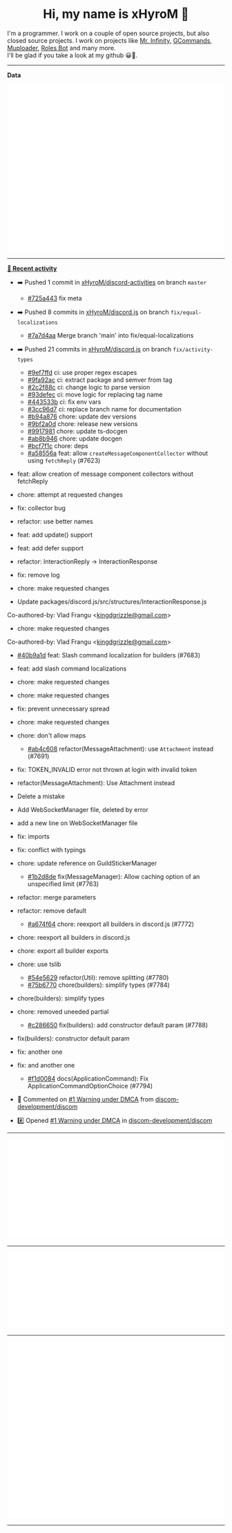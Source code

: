 <p align="center">
    <!-- <img src="https://avatars.githubusercontent.com/u/56601352" width="192" alt="hyro's pfp" /> -->
    <h1 align="center">Hi, my name is xHyroM 👋</h1>
</p>

I'm a programmer. I work on a couple of open source projects, but also closed source projects. I work on projects like [Mr. Infinity](https://discord.com/oauth2/authorize?client_id=720321585625694239&scope=bot%20applications.commands&permissions=8&redirect_uri=https://blobs.gq/imanager&prompt=consent&response_type=code), [GCommands](https://github.com/Garlic-Team/GCommands), [Muploader](https://github.com/xHyroM/Muploder), [Roles Bot](https://github.com/xHyroM/roles-bot) and many more.  
I'll be glad if you take a look at my github 😀👀.

___
**Data**

<img src="https://github.com/xHyroM/xHyroM/blob/master/.cache/base.svg">

___

**[📰 Recent activity](https://github.com/xHyroM)**
* ➡️ Pushed 1 commit in [xHyroM/discord-activities](https://github.com/xHyroM/discord-activities) on branch `master`
  * [#725a443](https://github.com/xHyroM/discord-activities/commit/725a443) fix meta
* ➡️ Pushed 8 commits in [xHyroM/discord.js](https://github.com/xHyroM/discord.js) on branch `fix/equal-localizations`
  * [#7a7d4aa](https://github.com/xHyroM/discord.js/commit/7a7d4aa) Merge branch &#39;main&#39; into fix/equal-localizations
* ➡️ Pushed 21 commits in [xHyroM/discord.js](https://github.com/xHyroM/discord.js) on branch `fix/activity-types`
  * [#9ef7ffd](https://github.com/xHyroM/discord.js/commit/9ef7ffd) ci: use proper regex escapes
  * [#9fa92ac](https://github.com/xHyroM/discord.js/commit/9fa92ac) ci: extract package and semver from tag
  * [#2c2f88c](https://github.com/xHyroM/discord.js/commit/2c2f88c) ci: change logic to parse version
  * [#93defec](https://github.com/xHyroM/discord.js/commit/93defec) ci: move logic for replacing tag name
  * [#443533b](https://github.com/xHyroM/discord.js/commit/443533b) ci: fix env vars
  * [#3cc96d7](https://github.com/xHyroM/discord.js/commit/3cc96d7) ci: replace branch name for documentation
  * [#b94a876](https://github.com/xHyroM/discord.js/commit/b94a876) chore: update dev versions
  * [#9bf2a0d](https://github.com/xHyroM/discord.js/commit/9bf2a0d) chore: release new versions
  * [#9917981](https://github.com/xHyroM/discord.js/commit/9917981) chore: update ts-docgen
  * [#ab8b946](https://github.com/xHyroM/discord.js/commit/ab8b946) chore: update docgen
  * [#bcf7f1c](https://github.com/xHyroM/discord.js/commit/bcf7f1c) chore: deps
  * [#a58556a](https://github.com/xHyroM/discord.js/commit/a58556a) feat: allow `createMessageComponentCollector` without using `fetchReply` (#7623)

* feat: allow creation of message component collectors without fetchReply

* chore: attempt at requested changes

* fix: collector bug

* refactor: use better names

* feat: add update() support

* feat: add defer support

* refactor: InteractionReply -&gt; InteractionResponse

* fix: remove log

* chore: make requested changes

* Update packages/discord.js/src/structures/InteractionResponse.js

Co-authored-by: Vlad Frangu &lt;kingdgrizzle@gmail.com&gt;

* chore: make requested changes

Co-authored-by: Vlad Frangu &lt;kingdgrizzle@gmail.com&gt;
  * [#40b9a1d](https://github.com/xHyroM/discord.js/commit/40b9a1d) feat: Slash command localization for builders (#7683)

* feat: add slash command localizations

* chore: make requested changes

* chore: make requested changes

* fix: prevent unnecessary spread

* chore: make requested changes

* chore: don&#39;t allow maps
  * [#ab4c608](https://github.com/xHyroM/discord.js/commit/ab4c608) refactor(MessageAttachment): use `Attachment` instead (#7691)

* fix: TOKEN_INVALID error not thrown at login with invalid token

* refactor(MessageAttachment): Use Attachment instead

* Delete a mistake

* Add WebSocketManager file, deleted by error

* add a new line on WebSocketManager file

* fix: imports

* fix: conflict with typings

* chore: update reference on GuildStickerManager
  * [#1b2d8de](https://github.com/xHyroM/discord.js/commit/1b2d8de) fix(MessageManager): Allow caching option of an unspecified limit (#7763)

* refactor: merge parameters

* refactor: remove default
  * [#a674f64](https://github.com/xHyroM/discord.js/commit/a674f64) chore: reexport all builders in discord.js (#7772)

* chore: reexport all builders in discord.js

* chore: export all builder exports

* chore: use tslib
  * [#54e5629](https://github.com/xHyroM/discord.js/commit/54e5629) refactor(Util): remove splitting (#7780)
  * [#75b6770](https://github.com/xHyroM/discord.js/commit/75b6770) chore(builders): simplify types (#7784)

* chore(builders): simplify types

* chore: removed uneeded partial
  * [#c286650](https://github.com/xHyroM/discord.js/commit/c286650) fix(builders): add constructor default param (#7788)

* fix(builders): constructor default param

* fix: another one

* fix: and another one
  * [#f1d0084](https://github.com/xHyroM/discord.js/commit/f1d0084) docs(ApplicationCommand): Fix ApplicationCommandOptionChoice (#7794)
* 💬 Commented on [#1 Warning under DMCA](https://github.com/discom-development/discom/issues/1) from [discom-development/discom](https://github.com/discom-development/discom)
* #️⃣ Opened [#1 Warning under DMCA](https://github.com/discom-development/discom/issues/1) in [discom-development/discom](https://github.com/discom-development/discom)


___

<img src="https://github.com/xHyroM/xHyroM/blob/master/.cache/isocalendar.svg">

___

<img src="https://github.com/xHyroM/xHyroM/blob/master/.cache/languages.svg">

___

<img src="https://github.com/xHyroM/xHyroM/blob/master/.cache/achievements.svg">

___
